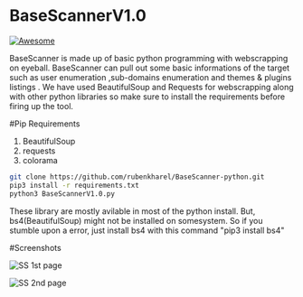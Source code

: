 
# BaseScannerV1.0
[![Awesome](https://cdn.rawgit.com/sindresorhus/awesome/d7305f38d29fed78fa85652e3a63e154dd8e8829/media/badge.svg)](https://github.com/sindresorhus/awesome)  
 
 BaseScanner is made up of basic python programming with webscrapping on eyeball. BaseScanner can pull out some basic informations of the target such as user enumeration ,sub-domains enumeration and themes & plugins listings . We have used BeautifulSoup and Requests for webscrapping along with other python libraries so make sure to install the requirements before firing up the tool. 

#Pip Requirements 
1. BeautifulSoup 
2. requests
3. colorama

```sh
git clone https://github.com/rubenkharel/BaseScanner-python.git
pip3 install -r requirements.txt
python3 BaseScannerV1.0.py
```

These library are mostly avilable in most of the python install. But, bs4(BeautifulSoup) might not be installed on somesystem. So if you stumble upon a error, just install bs4 with this command
"pip3 install bs4"


#Screenshots

![SS 1st page](https://raw.githubusercontent.com/xsphereboi/BaseScanner-python/master/pycharm64_4IcIsMY9JG.png)

![SS 2nd page](https://raw.githubusercontent.com/xsphereboi/BaseScanner-python/master/pycharm64_OTg3455mCi.png)

